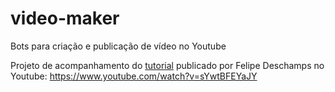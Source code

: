 # video-maker
Bots para criação e publicação de vídeo no Youtube

Projeto de acompanhamento do [tutorial](https://www.youtube.com/watch?v=sYwtBFEYaJY) publicado por Felipe Deschamps no Youtube: https://www.youtube.com/watch?v=sYwtBFEYaJY
